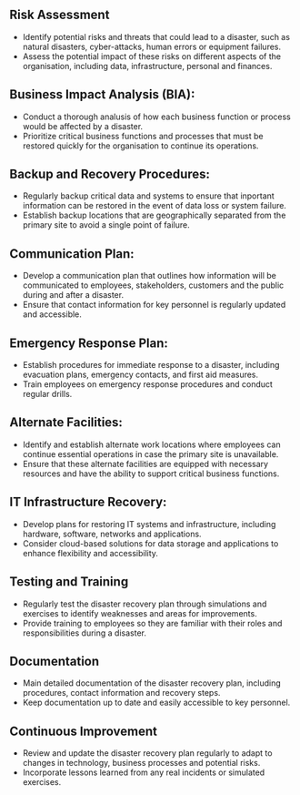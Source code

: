 ## Risk Assessment 
 - Identify potential risks and threats that could lead to a disaster, such as natural disasters, cyber-attacks, human errors or equipment failures.
 - Assess the potential impact of these risks on different aspects of the organisation, including data, infrastructure, personal and finances.

## Business Impact Analysis (BIA):
  - Conduct a thorough analusis of how each business function or process would be affected by a disaster.
  - Prioritize critical business functions and processes that must be restored quickly for the organisation to continue its operations.

## Backup and Recovery Procedures:
 - Regularly backup critical data and systems to ensure that inportant information can be restored in the event of data loss or system failure.
 - Establish backup locations that are geographically separated from the primary site to avoid a single point of failure.

## Communication Plan:
 - Develop a communication plan that outlines how information will be communicated to employees, stakeholders, customers and the public during and after a disaster.
 - Ensure that contact information for key personnel is regularly updated and accessible.

## Emergency Response Plan:
 - Establish procedures for immediate response to a disaster, including evacuation plans, emergency contacts, and first aid measures.
 - Train employees on emergency response procedures and conduct regular drills.

## Alternate Facilities:
 - Identify and establish alternate work locations where employees can continue essential operations in case the primary site is unavailable.
 - Ensure that these alternate facilities are equipped with necessary resources and have the ability to support critical business functions.

## IT Infrastructure Recovery:
 - Develop plans for restoring IT systems and infrastructure, including hardware, software, networks and applications.
 - Consider cloud-based solutions for data storage and applications to enhance flexibility and accessibility.

## Testing and Training
 - Regularly test the disaster recovery plan through simulations and exercises to identify weaknesses and areas for improvements.
 - Provide training to employees so they are familiar with their roles and responsibilities during a disaster.

## Documentation
 - Main detailed documentation of the disaster recovery plan, including procedures, contact information and recovery steps.
 - Keep documentation up to date and easily accessible to key personnel.

## Continuous Improvement
 - Review and update the disaster recovery plan regularly to adapt to changes in technology, business processes and potential risks.
 - Incorporate lessons learned from any real incidents or simulated exercises.
   

















